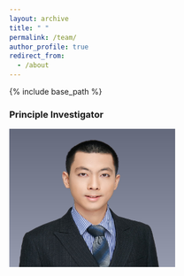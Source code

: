 ```yaml
---
layout: archive
title: " "
permalink: /team/
author_profile: true
redirect_from:
  - /about
---
```


{% include base_path %}

### Principle Investigator

<img src=qiming.png width="300" height="250" >


